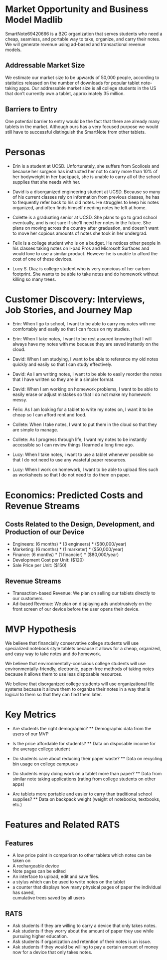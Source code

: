 # **Market Opportunity and Business Model Madlib**
  SmartNote69420666 is a B2C organization that serves students who need a cheap, seamless, and portable way to take, organize, and carry their notes. We will generate revenue using ad-based and transactional revenue models.
 
## Addressable Market Size
 We estimate our market size to be upwards of 50,000 people, according to statistics released on the number of downloads for popular tablet note-taking apps. Our addressable market size is all college students in the US that don’t currently own a tablet, approximately 35 million. 

## Barriers to Entry
One potential barrier to entry would be the fact that there are already many tablets in the market.  Although ours has a very focused purpose we would still have to successful distinguish the SmartNote from other tablets. 

# Personas
* Erin is a student at UCSD. Unfortunately, she suffers from Scoliosis and because her surgeon has instructed her not to carry more than 10% of her bodyweight in her backpack, she is unable to carry all of the school supplies that she needs with her.

* David is a disorganized engineering student at UCSD. Because so many of his current classes rely on information from previous classes, he has to frequently refer back to his old notes. He struggles to keep his notes organized, and often finds himself needing notes he left at home.

* Colette is a graduating senior at UCSD. She plans to go to grad school eventually, and is not sure if she'll need her notes in the future. She plans on moving across the country after graduation, and doesn't want to move her copious amounts of notes she took in her undergrad.

* Felix is a college student who is on a budget.  He notices other people in his classes taking notes on I-pad Pros and Microsoft Surfaces and would love to use a similar product.  However he is unable to afford the cost of one of these devices.

* Lucy S. Diaz is college student who is very concious of her carbon footprint.  She wants to be able to take notes and do homework without killing so many trees.


# Customer Discovery: Interviews, Job Stories, and Journey Map

* Erin: When I go to school, I want to be able to carry my notes with me comfortably and easily so that I can focus on my studies.

* Erin: When I take notes, I want to be rest assured knowing that I will always have my notes with me because they are saved instantly on the cloud.

* David: When I am studying, I want to be able to reference my old notes quickly and easily so that I can study effectively.

* David: As I am writing notes, I want to be able to easily reorder the notes that I have written so they are in a simpler format. 

* David: When I am working on homework problems, I want to be able to easily erase or adjust mistakes so that I do not make my homework messy.

* Felix: As I am looking for a tablet to write my notes on, I want it to be cheap so I can afford rent and food. 

* Collete: When I take notes, I want to put them in the cloud so that they are simple to manage.

* Collete: As I progress through life, I want my notes to be instantly accessible so I can review things I learned a long time ago.

* Lucy: When I take notes, I want to use a tablet whenever possible so that I do not need to use any wasteful paper resources.

* Lucy: When I work on homework, I want to be able to upload files such as worksheets so that I do not need to do them on paper. 

# Economics: Predicted Costs and Revenue Streams

## Costs Related to the Design, Development, and Production of our Device
* Engineers: (6 months) * (3 engineers) * ($80,000/year)
* Marketing: (6 months) * (1 marketer) * ($50,000/year)
* Finance: (6 months) * (1 financier) * ($80,000/year)
* Development Cost per Unit: ($120)
* Sale Price per Unit: ($150)

## Revenue Streams
* Transaction-based Revenue: We plan on selling our tablets directly to our customers.
* Ad-based Revenue: We plan on displaying ads unobtrusively on the front screen of our device before the user opens their device.

# MVP Hypothesis
We believe that financially conservative college students will use specialized notebook style tablets because it allows for a cheap, organized, and easy way to take notes and do homework. 

We believe that environmentally-conscious college students will use environmentally-friendly, electronic, paper-free methods of taking notes because it allows them to use less disposable resources.

We believe that disorganized college students will use organizational file systems because it allows them to organize their notes in a way that is logical to them so that they can find them later.

# Key Metrics
* Are students the right demographic?
** Demographic data from the users of our MVP

* Is the price affordable for students?
** Data on disposable income for the average college student

* Do students care about reducing their paper waste?
** Data on recycling bin usage on college campuses

* Do students enjoy doing work on a tablet more than paper?
** Data from similar note taking applications (rating from college students on other apps)

* Are tablets more portable and easier to carry than traditional school supplies?
** Data on backpack weight (weight of notebooks, textbooks, etc.)

# Features and Related RATS

## Features
* A low price point in comparison to other tablets which notes can be taken on
* A rechargeable device
* Note pages can be edited
* An interface to upload, edit and save files.
* a stylus which can be used to write notes on the tablet
* a counter that displays how many physical pages of paper the individual has saved,       
  cumulative trees saved by all users

## RATS
* Ask students if they are willing to carry a device that only takes notes.
* Ask students if they worry about the amount of paper they use while pursuing higher education.
* Ask students if organization and retention of their notes is an issue.
* Ask students if they would be willing to pay a certain amount of money now for a device that only takes notes.


